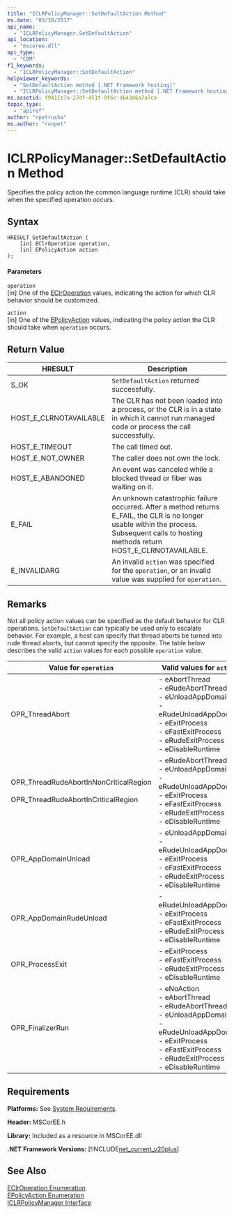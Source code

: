```yaml
---
title: "ICLRPolicyManager::SetDefaultAction Method"
ms.date: "03/30/2017"
api_name: 
  - "ICLRPolicyManager.SetDefaultAction"
api_location: 
  - "mscoree.dll"
api_type: 
  - "COM"
f1_keywords: 
  - "ICLRPolicyManager::SetDefaultAction"
helpviewer_keywords: 
  - "SetDefaultAction method [.NET Framework hosting]"
  - "ICLRPolicyManager::SetDefaultAction method [.NET Framework hosting]"
ms.assetid: f9411e7a-27df-451f-9f6c-d643d6a7a7ce
topic_type: 
  - "apiref"
author: "rpetrusha"
ms.author: "ronpet"
---
```

# ICLRPolicyManager::SetDefaultAction Method
Specifies the policy action the common language runtime (CLR) should take when the specified operation occurs.  
  
## Syntax  
  
```  
HRESULT SetDefaultAction (  
    [in] EClrOperation operation,  
    [in] EPolicyAction action  
);  
```  
  
#### Parameters  
 `operation`  
 [in] One of the [EClrOperation](../../../../docs/framework/unmanaged-api/hosting/eclroperation-enumeration.md) values, indicating the action for which CLR behavior should be customized.  
  
 `action`  
 [in] One of the [EPolicyAction](../../../../docs/framework/unmanaged-api/hosting/epolicyaction-enumeration.md) values, indicating the policy action the CLR should take when `operation` occurs.  
  
## Return Value  
  
|HRESULT|Description|  
|-------------|-----------------|  
|S_OK|`SetDefaultAction` returned successfully.|  
|HOST_E_CLRNOTAVAILABLE|The CLR has not been loaded into a process, or the CLR is in a state in which it cannot run managed code or process the call successfully.|  
|HOST_E_TIMEOUT|The call timed out.|  
|HOST_E_NOT_OWNER|The caller does not own the lock.|  
|HOST_E_ABANDONED|An event was canceled while a blocked thread or fiber was waiting on it.|  
|E_FAIL|An unknown catastrophic failure occurred. After a method returns E_FAIL, the CLR is no longer usable within the process. Subsequent calls to hosting methods return HOST_E_CLRNOTAVAILABLE.|  
|E_INVALIDARG|An invalid `action` was specified for the `operation`, or an invalid value was supplied for `operation`.|  
  
## Remarks  
 Not all policy action values can be specified as the default behavior for CLR operations. `SetDefaultAction` can typically be used only to escalate behavior. For example, a host can specify that thread aborts be turned into rude thread aborts, but cannot specify the opposite. The table below describes the valid `action` values for each possible `operation` value.  
  
|Value for `operation`|Valid values for `action`|  
|---------------------------|-------------------------------|  
|OPR_ThreadAbort|-   eAbortThread<br />-   eRudeAbortThread<br />-   eUnloadAppDomain<br />-   eRudeUnloadAppDomain<br />-   eExitProcess<br />-   eFastExitProcess<br />-   eRudeExitProcess<br />-   eDisableRuntime|  
|OPR_ThreadRudeAbortInNonCriticalRegion<br /><br /> OPR_ThreadRudeAbortInCriticalRegion|-   eRudeAbortThread<br />-   eUnloadAppDomain<br />-   eRudeUnloadAppDomain<br />-   eExitProcess<br />-   eFastExitProcess<br />-   eRudeExitProcess<br />-   eDisableRuntime|  
|OPR_AppDomainUnload|-   eUnloadAppDomain<br />-   eRudeUnloadAppDomain<br />-   eExitProcess<br />-   eFastExitProcess<br />-   eRudeExitProcess<br />-   eDisableRuntime|  
|OPR_AppDomainRudeUnload|-   eRudeUnloadAppDomain<br />-   eExitProcess<br />-   eFastExitProcess<br />-   eRudeExitProcess<br />-   eDisableRuntime|  
|OPR_ProcessExit|-   eExitProcess<br />-   eFastExitProcess<br />-   eRudeExitProcess<br />-   eDisableRuntime|  
|OPR_FinalizerRun|-   eNoAction<br />-   eAbortThread<br />-   eRudeAbortThread<br />-   eUnloadAppDomain<br />-   eRudeUnloadAppDomain<br />-   eExitProcess<br />-   eFastExitProcess<br />-   eRudeExitProcess<br />-   eDisableRuntime|  
  
## Requirements  
 **Platforms:** See [System Requirements](../../../../docs/framework/get-started/system-requirements.md).  
  
 **Header:** MSCorEE.h  
  
 **Library:** Included as a resource in MSCorEE.dll  
  
 **.NET Framework Versions:** [!INCLUDE[net_current_v20plus](../../../../includes/net-current-v20plus-md.md)]  
  
## See Also  
 [EClrOperation Enumeration](../../../../docs/framework/unmanaged-api/hosting/eclroperation-enumeration.md)  
 [EPolicyAction Enumeration](../../../../docs/framework/unmanaged-api/hosting/epolicyaction-enumeration.md)  
 [ICLRPolicyManager Interface](../../../../docs/framework/unmanaged-api/hosting/iclrpolicymanager-interface.md)

